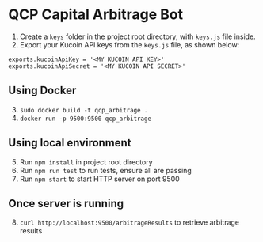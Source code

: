 # QCP Capital Arbitrage Bot
1. Create a `keys` folder in the project root directory, with `keys.js` file inside.
2. Export your Kucoin API keys from the `keys.js` file, as shown below:
```
exports.kucoinApiKey = '<MY KUCOIN API KEY>'
exports.kucoinApiSecret = '<MY KUCOIN API SECRET>'
```
## Using Docker
3. `sudo docker build -t qcp_arbitrage .`
4. `docker run -p 9500:9500 qcp_arbitrage`
## Using local environment
5. Run `npm install` in project root directory
6. Run `npm run test` to run tests, ensure all are passing
7. Run `npm start` to start HTTP server on port 9500
## Once server is running
8. `curl http://localhost:9500/arbitrageResults` to retrieve arbitrage results